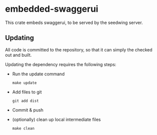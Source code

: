 # embedded-swaggerui

This crate embeds swaggerui, to be served by the seedwing server.

## Updating

All code is committed to the repository, so that it can simply the checked out and built.

Updating the dependency requires the following steps:

* Run the update command

  ```shell
  make update
  ```

* Add files to git

  ```shell
  git add dist
  ```
* Commit & push

* (optionally) clean up local intermediate files

  ```shell
  make clean
  ```

